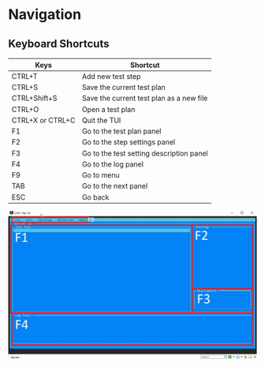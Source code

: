 # Navigation

## Keyboard Shortcuts

|Keys|Shortcut|
|-|-|
|CTRL+T|Add new test step|
|CTRL+S|Save the current test plan|
|CTRL+Shift+S|Save the current test plan as a new file|
|CTRL+O|Open a test plan|
|CTRL+X or CTRL+C|Quit the TUI|
|F1|Go to the test plan panel|
|F2|Go to the step settings panel|
|F3|Go to the test setting description panel|
|F4|Go to the log panel|
|F9|Go to menu|
|TAB|Go to the next panel|
|ESC|Go back|


![](images/TUI2.jpg)